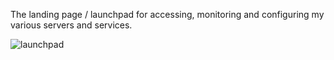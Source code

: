 The landing page / launchpad for accessing, monitoring and configuring my various servers and services.

![launchpad](https://github.com/user-attachments/assets/2e106c2a-01ee-472e-9990-994adfd29bc9)
